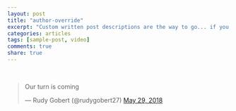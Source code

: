 ```yaml
---
layout: post
title: "author-override"
excerpt: "Custom written post descriptions are the way to go... if you're not lazy."
categories: articles
tags: [sample-post, video]
comments: true
share: true
---
```

<br>
<blockquote class="twitter-tweet" data-lang="en"><p lang="en" dir="ltr">Our turn is coming</p>&mdash; Rudy Gobert (@rudygobert27) <a href="https://twitter.com/rudygobert27/status/1001380406309150720?ref_src=twsrc%5Etfw">May 29, 2018</a></blockquote>
<script async src="https://platform.twitter.com/widgets.js" charset="utf-8"></script>
